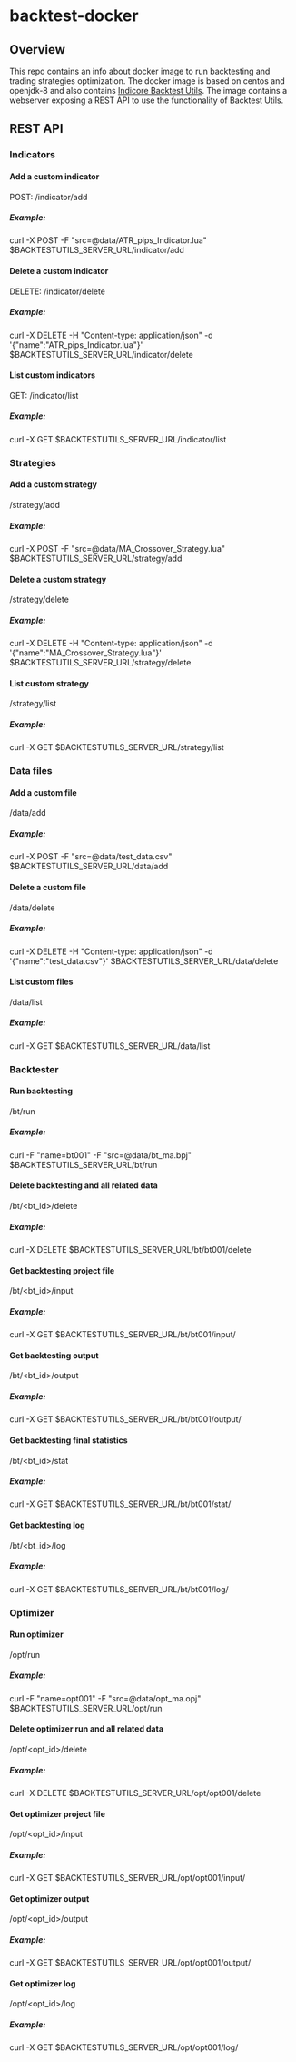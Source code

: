 # backtest-docker

## Overview
This repo contains an info about docker image to run backtesting and trading strategies optimization.
The docker image is based on centos and openjdk-8 and also contains [Indicore Backtest Utils](http://fxcodebase.com/wiki/index.php/Indicore_Backtest_Utils).
The image contains a webserver exposing a REST API to use the functionality of Backtest Utils.

## REST API
### Indicators

#### Add a custom indicator
POST: /indicator/add

##### Example:
curl -X POST -F "src=@data/ATR_pips_Indicator.lua" $BACKTESTUTILS_SERVER_URL/indicator/add

#### Delete a custom indicator
DELETE: /indicator/delete

##### Example:
curl -X DELETE -H "Content-type: application/json" -d '{"name":"ATR_pips_Indicator.lua"}' $BACKTESTUTILS_SERVER_URL/indicator/delete

#### List  custom indicators
GET: /indicator/list

##### Example:
curl -X GET $BACKTESTUTILS_SERVER_URL/indicator/list

### Strategies

#### Add a custom strategy
/strategy/add

##### Example:
curl -X POST -F "src=@data/MA_Crossover_Strategy.lua" $BACKTESTUTILS_SERVER_URL/strategy/add

#### Delete a custom strategy
/strategy/delete

##### Example:
curl -X DELETE -H "Content-type: application/json" -d '{"name":"MA_Crossover_Strategy.lua"}' $BACKTESTUTILS_SERVER_URL/strategy/delete

#### List  custom strategy
/strategy/list

##### Example:
curl -X GET $BACKTESTUTILS_SERVER_URL/strategy/list

### Data files

#### Add a custom file
/data/add

##### Example:
curl -X POST -F "src=@data/test_data.csv" $BACKTESTUTILS_SERVER_URL/data/add

#### Delete a custom file
/data/delete

##### Example:
curl -X DELETE -H "Content-type: application/json" -d '{"name":"test_data.csv"}' $BACKTESTUTILS_SERVER_URL/data/delete

#### List  custom files
/data/list

##### Example:
curl -X GET $BACKTESTUTILS_SERVER_URL/data/list

### Backtester

#### Run backtesting
/bt/run

##### Example:
curl -F "name=bt001" -F "src=@data/bt_ma.bpj" $BACKTESTUTILS_SERVER_URL/bt/run

#### Delete backtesting and all related data
/bt/<bt_id>/delete

##### Example:
curl -X DELETE $BACKTESTUTILS_SERVER_URL/bt/bt001/delete

#### Get backtesting project file
/bt/<bt_id>/input

##### Example:
curl -X GET $BACKTESTUTILS_SERVER_URL/bt/bt001/input/

#### Get backtesting output
/bt/<bt_id>/output

##### Example:
curl -X GET $BACKTESTUTILS_SERVER_URL/bt/bt001/output/

#### Get backtesting final statistics
/bt/<bt_id>/stat

##### Example:
curl -X GET $BACKTESTUTILS_SERVER_URL/bt/bt001/stat/

#### Get backtesting log
/bt/<bt_id>/log

##### Example:
curl -X GET $BACKTESTUTILS_SERVER_URL/bt/bt001/log/

### Optimizer

#### Run optimizer
/opt/run

##### Example:
curl -F "name=opt001" -F "src=@data/opt_ma.opj" $BACKTESTUTILS_SERVER_URL/opt/run

#### Delete optimizer run and all related data
/opt/<opt_id>/delete

##### Example:
curl -X DELETE $BACKTESTUTILS_SERVER_URL/opt/opt001/delete

#### Get optimizer project file
/opt/<opt_id>/input

##### Example:
curl -X GET $BACKTESTUTILS_SERVER_URL/opt/opt001/input/

#### Get optimizer output
/opt/<opt_id>/output

##### Example:
curl -X GET $BACKTESTUTILS_SERVER_URL/opt/opt001/output/

#### Get optimizer log
/opt/<opt_id>/log

##### Example:
curl -X GET $BACKTESTUTILS_SERVER_URL/opt/opt001/log/

